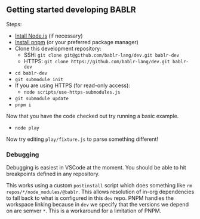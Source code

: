 ## Getting started developing BABLR

Steps:

- [Intall Node.js](https://nodejs.org/en/download/) (if necessary)
- [Install pnpm](https://pnpm.io/installation) (or your preferred package manager)
- Clone this development repository:
  - SSH: `git clone git@github.com/bablr-lang/dev.git bablr-dev`
  - HTTPS: `git clone https://github.com/bablr-lang/dev.git bablr-dev`
- `cd bablr-dev`
- `git submodule init`
- If you are using HTTPS (for read-only access):
  - `node scripts/use-https-submodules.js`
- `git submodule update`
- `pnpm i`

Now that you have the code checked out try running a basic example.

- `node play`

Now try editing `play/fixture.js` to parse something different!

### Debugging

Debugging is easiest in VSCode at the moment. You should be able to hit breakpoints defined in any repository.

This works using a custom `postinstall` script which does something like `rm repos/*/node_modules/@bablr`. This allows resolution of in-org dependencies to fall back to what is configured in this `dev` repo. PNPM handles the workspace linking because in `dev` we specify that the versions we depend on are semver `*`. This is a workaround for a limitation of PNPM.
